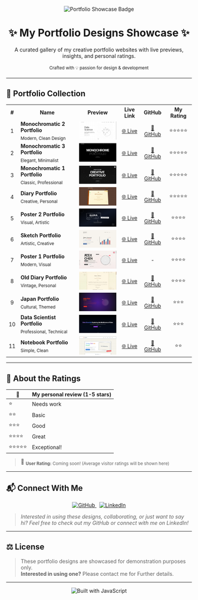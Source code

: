 <!-- Banner & Title -->
<p align="center">
  <img src="https://img.shields.io/badge/Portfolio-Showcase-3178c6?style=for-the-badge&logo=javascript" alt="Portfolio Showcase Badge"/>
</p>

<h1 align="center">✨ My Portfolio Designs Showcase ✨</h1>
<p align="center">A curated gallery of my creative portfolio websites with live previews, insights, and personal ratings.<br><br>
<sup>Crafted with 💡 passion for design & development</sup>
</p>

---

## 🎨 Portfolio Collection

<table>
  <tr>
    <th>#</th>
    <th>Name</th>
    <th>Preview</th>
    <th>Live Link</th>
    <th>GitHub</th>
    <th>My Rating</th>
  </tr>
  <tr>
    <td align="center">1</td>
    <td><b>Monochromatic 2 Portfolio</b><br><sub>Modern, Clean Design</sub></td>
    <td><img src="Images/Monochromatic_2.png" alt="Monochromatic 2 Portfolio" width="150"></td>
    <td align="center"><a href="https://monochrome2portfolio.netlify.app/">🌐 Live</a></td>
    <td align="center"><a href="https://github.com/Kedhareswer/Monochromatic_2_Portfolio">📂 GitHub</a></td>
    <td align="center">⭐⭐⭐⭐⭐</td>
  </tr>
  <tr>
    <td align="center">2</td>
    <td><b>Monochromatic 3 Portfolio</b><br><sub>Elegant, Minimalist</sub></td>
    <td><img src="Images/Monochromatic_3.png" alt="Monochromatic 3 Portfolio" width="150"></td>
    <td align="center"><a href="https://monochromatic3portfolio.netlify.app/">🌐 Live</a></td>
    <td align="center"><a href="https://github.com/Kedhareswer/Monochromatic_3_portfolio">📂 GitHub</a></td>
    <td align="center">⭐⭐⭐⭐⭐</td>
  </tr>
  <tr>
    <td align="center">3</td>
    <td><b>Monochromatic 1 Portfolio</b><br><sub>Classic, Professional</sub></td>
    <td><img src="Images/Monochrome_1.png" alt="Monochromatic 1 Portfolio" width="150"></td>
    <td align="center"><a href="https://monochrome1portfolio.netlify.app/">🌐 Live</a></td>
    <td align="center"><a href="https://github.com/Kedhareswer/MonoChromatic_Portfolio">📂 GitHub</a></td>
    <td align="center">⭐⭐⭐⭐⭐</td>
  </tr>
  <tr>
    <td align="center">4</td>
    <td><b>Diary Portfolio</b><br><sub>Creative, Personal</sub></td>
    <td><img src="Images/Diary.png" alt="Diary Portfolio" width="150"></td>
    <td align="center"><a href="https://diaryportfolio.netlify.app/">🌐 Live</a></td>
    <td align="center"><a href="https://github.com/Kedhareswer/Diary_Portfolio">📂 GitHub</a></td>
    <td align="center">⭐⭐⭐⭐⭐</td>
  </tr>
  <tr>
    <td align="center">5</td>
    <td><b>Poster 2 Portfolio</b><br><sub>Visual, Artistic</sub></td>
    <td><img src="Images/poster_2.png" alt="Poster 2 Portfolio" width="150"></td>
    <td align="center"><a href="https://poster-couture-folio.lovable.app/">🌐 Live</a></td>
    <td align="center"><a href="https://github.com/Kedhareswer/poster-couture-folio">📂 GitHub</a></td>
    <td align="center">⭐⭐⭐⭐</td>
  </tr>
  <tr>
    <td align="center">6</td>
    <td><b>Sketch Portfolio</b><br><sub>Artistic, Creative</sub></td>
    <td><img src="Images/Sketch.png" alt="Sketch Portfolio" width="150"></td>
    <td align="center"><a href="https://kedhareswer.github.io/Sketch_Portfolio/">🌐 Live</a></td>
    <td align="center"><a href="https://github.com/Kedhareswer/Sketch_Portfolio">📂 GitHub</a></td>
    <td align="center">⭐⭐⭐⭐</td>
  </tr>
  <tr>
    <td align="center">7</td>
    <td><b>Poster 1 Portfolio</b><br><sub>Modern, Visual</sub></td>
    <td><img src="Images/Poster-1.png" alt="Poster 1 Portfolio" width="150"></td>
    <td align="center"><a href="https://v0-work-1-92dbev710-paddyoaktreepot-gmailcoms-projects.vercel.app/">🌐 Live</a></td>
    <td align="center">-</td>
    <td align="center">⭐⭐⭐⭐</td>
  </tr>
  <tr>
    <td align="center">8</td>
    <td><b>Old Diary Portfolio</b><br><sub>Vintage, Personal</sub></td>
    <td><img src="Images/old_diary.png" alt="Old Diary Portfolio" width="150"></td>
    <td align="center"><a href="https://penned-diary-portfolio.lovable.app/">🌐 Live</a></td>
    <td align="center"><a href="https://github.com/Kedhareswer/penned-diary-portfolio">📂 GitHub</a></td>
    <td align="center">⭐⭐⭐⭐</td>
  </tr>
  <tr>
    <td align="center">9</td>
    <td><b>Japan Portfolio</b><br><sub>Cultural, Themed</sub></td>
    <td><img src="Images/Japan.png" alt="Japan Portfolio" width="150"></td>
    <td align="center"><a href="https://japanesesamuraiportfolio.netlify.app/">🌐 Live</a></td>
    <td align="center"><a href="https://github.com/Kedhareswer/Japanese_Samurai_Portfolio">📂 GitHub</a></td>
    <td align="center">⭐⭐⭐</td>
  </tr>
  <tr>
    <td align="center">10</td>
    <td><b>Data Scientist Portfolio</b><br><sub>Professional, Technical</sub></td>
    <td><img src="Images/Datascientist.png" alt="Data Scientist Portfolio" width="150"></td>
    <td align="center"><a href="https://datascientistportfoli.netlify.app/">🌐 Live</a></td>
    <td align="center"><a href="https://github.com/Kedhareswer/DataScientist_Portfolio">📂 GitHub</a></td>
    <td align="center">⭐⭐⭐</td>
  </tr>
  <tr>
    <td align="center">11</td>
    <td><b>Notebook Portfolio</b><br><sub>Simple, Clean</sub></td>
    <td><img src="Images/Notebook.png" alt="Notebook Portfolio" width="150"></td>
    <td align="center"><a href="https://kedhareswer.github.io/Notebook_Portfolio/">🌐 Live</a></td>
    <td align="center"><a href="https://github.com/Kedhareswer/Notebook_Portfolio">📂 GitHub</a></td>
    <td align="center">⭐⭐</td>
  </tr>
</table>

---

## 🏅 About the Ratings

| 🌟 | My personal review (1-5 stars) |  
|---|-------------------------------|  
| ⭐ | Needs work                    |  
| ⭐⭐ | Basic                        |  
| ⭐⭐⭐ | Good                        |  
| ⭐⭐⭐⭐ | Great                      |  
| ⭐⭐⭐⭐⭐ | Exceptional!              |  

> 💬 <sub><b>User Rating:</b> Coming soon! (Average visitor ratings will be shown here)</sub>

---

## 📬 Connect With Me

<p align="center">
  <a href="https://github.com/Kedhareswer">
    <img src="https://img.shields.io/badge/GitHub-181717?style=flat&logo=github&logoColor=white" alt="GitHub"/>
  </a>
  &nbsp;
  <a href="https://www.linkedin.com/in/kedhareswernaidu">
    <img src="https://img.shields.io/badge/LinkedIn-0A66C2?style=flat&logo=linkedin&logoColor=white" alt="LinkedIn"/>
  </a>
</p>

> _Interested in using these designs, collaborating, or just want to say hi? Feel free to check out my GitHub or connect with me on LinkedIn!_

---

## ⚖️ License

> These portfolio designs are showcased for demonstration purposes only.<br>
> **Interested in using one?** Please contact me for Further details.

---

<p align="center">
  <img src="https://img.shields.io/badge/Built%20with-JavaScript-3178c6?style=flat-square&logo=javascript" alt="Built with JavaScript"/>
</p>
